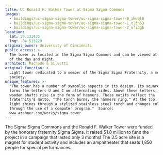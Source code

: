 ```yaml
---
title: UC Ronald F. Walker Tower at Sigma Sigma Commons
images:
  - buildings/uc-sigma-sigma-tower/uc-sigma-sigma-tower-0_ikwql8
  - buildings/uc-sigma-sigma-tower/uc-sigma-sigma-tower-1_tl3n53
  - buildings/uc-sigma-sigma-tower/uc-sigma-sigma-tower-2_ufi3gb
location:
  lat: 39.133435
  lng: -84.513029
original_owner: University of Cincinnati
public_access: >-
  The tower is located in the Sigma Sigma Commons and can be viewed at all times
  of the day and night.
architect: Machado & Silvetti
original_function: >-
  Light tower dedicated to a member of the Sigma Sigma Fraternity, a men's honor
  society.
unique_features: >-
  "The tower has a number of symbolic aspects in its design. Its square base
  forms the letters U and C on alternating sides. Above these letters, the main
  wooden shafts rise in the form of hammers. These motifs reflect the
  fraternity's motto, "The torch burns; the hammers ring." At the top, a beam of
  light shines through a stylized stainless steel torch and changes colors
  through the use of a computer program."  Source:
  www.azahner.com/works/sigma-tower
---
```


The Sigma Sigma Commons and the Ronald F. Walker Tower were funded by the honorary fraternity Sigma Sigma. It raised $1.8 million to fund the project in a campaign that lasted only 3 months! The 3.5 acre site is a magnet for student activity and includes an amphitheater that seats 1,850 people for special performances.
